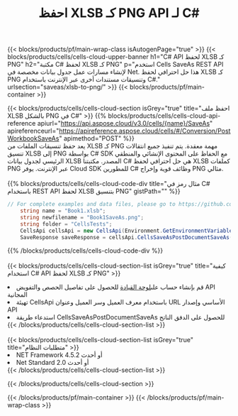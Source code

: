 ﻿---
title:  احفظ XLSB كـ PNG API لـ C#
description:  استخدام Aspose.Cells Cloud SDK لـ C# لحفظ ملف بتنسيق XLSB كملف بتنسيق PNG.
url: /ar/net/saveas/xlsb-to-png/
---
{{< blocks/products/pf/main-wrap-class isAutogenPage="true" >}}
{{< blocks/products/cells/cells-cloud-upper-banner h1="C# API لحفظ XLSB كـ PNG" h2="مكتبة C# لحفظ XLSB كـ PNG" p="استخدم Cells SaveAs REST API لإنشاء مسارات عمل جدول بيانات مخصصة في Net. هذا حل احترافي لحفظ XLSB كـ PNG وتنسيقات مستندات أخرى عبر الإنترنت باستخدام C#." urlsection="saveas/xlsb-to-png/" >}}
{{< blocks/products/pf/main-container >}}

{{< blocks/products/cells/cells-cloud-section isGrey="true" title="احفظ ملف XLSB بالشكل PNG في C#" >}}
{{% blocks/products/cells/cells-cloud-api-reference apiurl="https://api.aspose.cloud/v3.0/cells/{name}/SaveAs" apireferenceurl="https://apireference.aspose.cloud/cells/#/Conversion/PostWorkbookSaveAs" apimethod="POST" %}}
<br/>
يعد حفظ تنسيقات الملفات من XLSB كـ PNG مهمة معقدة. يتم تنفيذ جميع انتقالات تنسيق XLSB إلى PNG بواسطة C# SDK مع الحفاظ على المحتوى الإنشائي والمنطقي الرئيسي لجدول بيانات XLSB المصدر. مكتبتنا C# هي حل احترافي لحفظ XLSB كملفات PNG عبر الإنترنت. يوفر Cloud SDK للمطورين C# وظائف قوية وإخراج PNG مثالي.
<br/>
<br/>
{{% blocks/products/cells/cells-cloud-code-div title="مثال رمز في C# باستخدام REST API لحفظ XLSB بتنسيق PNG" gistPath="" %}}
  
```cs
// For complete examples and data files, please go to https://github.com/aspose-cells-cloud/aspose-cells-cloud-dotnet/
    string name = "Book1.xlsb";
    string newfilename = "Book1SaveAs.png";
    string folder = "CellsTests";
    CellsApi cellsApi = new CellsApi(Environment.GetEnvironmentVariable("ProductClientId"), Environment.GetEnvironmentVariable("ProductClientSecret"));
    SaveResponse saveResponse = cellsApi.CellsSaveAsPostDocumentSaveAs(name, null, newfilename, null,null,folder);
```
  
{{% /blocks/products/cells/cells-cloud-code-div %}}
<br/>
<br/>
{{< blocks/products/cells/cells-cloud-section-list isGrey="true" title="كيفية استخدام C# API لحفظ XLSB كـ PNG" >}}
<li> قم بإنشاء حساب على<a href="https://dashboard.aspose.cloud/">لوحة القيادة</a> للحصول على تفاصيل الحصص والتفويض API المجانية</li>
<li>تهيئة CellsApi باستخدام معرف العميل وسر العميل وعنوان URL الأساسي وإصدار API</li>
<li>استدعاء طريقة CellsSaveAsPostDocumentSaveAs للحصول على الدفق الناتج</li>
{{< /blocks/products/cells/cells-cloud-section-list >}}
<br/>
<br/>
{{< blocks/products/cells/cells-cloud-section-list isGrey="true" title="متطلبات النظام" >}}
<li>NET Framework 4.5.2 أو أحدث</li>
<li>Net Standard 2.0 أو أحدث</li>
{{< /blocks/products/cells/cells-cloud-section-list >}}

{{< /blocks/products/cells/cells-cloud-section >}}

{{< /blocks/products/pf/main-container >}}
{{< /blocks/products/pf/main-wrap-class >}}
